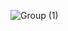 ![Group (1)](https://github.com/ka0un/SimpleWebsite/assets/88395585/f737c253-d918-46cc-a34b-a4a9fdc625c0)
